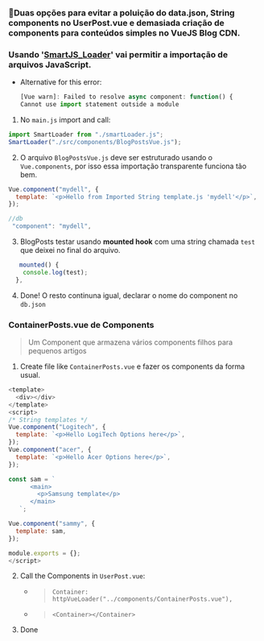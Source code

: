 ### 🙌Duas opções para evitar a poluição do **data.json, String components** no **UserPost.vue** e demasiada criação de components para conteúdos simples no VueJS Blog CDN.

### Usando '[SmartJS_Loader](https://github.com/geraldotech/DevMap/tree/main/Vue/SmartJS_Loader)' vai permitir a importação de arquivos JavaScript.

- Alternative for this error:
  ```js
  [Vue warn]: Failed to resolve async component: function() {
  Cannot use import statement outside a module
  ```

1. No `main.js` import and call:

```js
import SmartLoader from "./smartLoader.js";
SmartLoader("./src/components/BlogPostsVue.js");
```

2. O arquivo `BlogPostsVue.js` deve ser estruturado usando o `Vue.components`, por isso essa importação transparente funciona tão bem.

```js
Vue.component("mydell", {
  template: `<p>Hello from Imported String template.js 'mydell'</p>`,
});

//db
 "component": "mydell",
```

3. BlogPosts testar usando **mounted hook** com uma string chamada `test` que deixei no final do arquivo.

```js
   mounted() {
    console.log(test);
  },
```

4. Done! O resto continuna igual, declarar o nome do component no `db.json`

### ContainerPosts.vue de Components

> Um Component que armazena vários components filhos para pequenos artigos

1. Create file like `ContainerPosts.vue` e fazer os components da forma usual.

```javascript
<template>
  <div></div>
</template>
<script>
/* String templates */
Vue.component("Logitech", {
  template: `<p>Hello LogiTech Options here</p>`,
});
Vue.component("acer", {
  template: `<p>Hello Acer Options here</p>`,
});

const sam = `
      <main>
        <p>Samsung template</p>
      </main>
   `;

Vue.component("sammy", {
  template: sam,
});

module.exports = {};
</script>

```

2. Call the Components in `UserPost.vue`:

   - > `Container: httpVueLoader("../components/ContainerPosts.vue"),`
   - > `<Container></Container>`

3. Done
